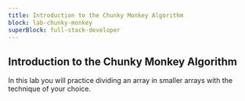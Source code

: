 ```yaml
---
title: Introduction to the Chunky Monkey Algorithm
block: lab-chunky-monkey
superBlock: full-stack-developer
---
```


## Introduction to the Chunky Monkey Algorithm

In this lab you will practice dividing an array in smaller arrays with the technique of your choice.
